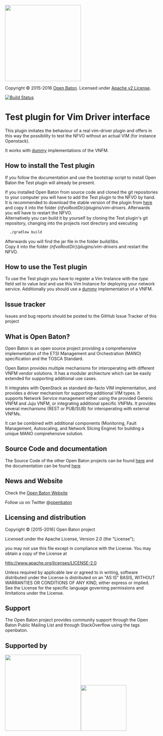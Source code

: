   <img src="https://raw.githubusercontent.com/openbaton/openbaton.github.io/master/images/openBaton.png" width="250"/>
  
  Copyright © 2015-2016 [Open Baton](http://openbaton.org). 
  Licensed under [Apache v2 License](http://www.apache.org/licenses/LICENSE-2.0).

[![Build Status](https://travis-ci.org/openbaton/test-plugin.svg?branch=master)](https://travis-ci.org/openbaton/test-plugin)

# Test plugin for Vim Driver interface
This plugin imitates the behaviour of a real vim-driver plugin and offers in this way the possibility to test the NFVO without an actual VIM (for instance Openstack). 

It works with [dummy][dummy-vnfm-amqp] implementations of the VNFM. 

## How to install the Test plugin

If you follow the documentation and use the bootstrap script to install Open Baton the Test plugin will already be present.

If you installed Open Baton from source code and cloned the git repositories to your computer you will have to add the Test plugin to the NFVO by hand. 
It is recommended to download the stable version of the plugin from [here][get-openbaton-org] and copy it into the folder *{nfvoRootDir}/plugins/vim-drivers*. 
Afterwards you will have to restart the NFVO.  
Alternatively you can build it by yourself by cloning the Test plugin's git repository, changing into the projects root directory and 
executing 

```bash
  ./gradlew build
```

Afterwards you will find the jar file in the folder *build/libs*.  
Copy it into the folder *{nfvoRootDir}/plugins/vim-drivers* and restart the NFVO.

## How to use the Test plugin

To use the Test plugin you have to register a Vim Instance with the *type* field set to value *test* and use this Vim Instance for deploying your network service. 
Additionally you should use a [dummy][dummy-vnfm-amqp] implementation of a VNFM. 

## Issue tracker

Issues and bug reports should be posted to the GitHub Issue Tracker of this project

## What is Open Baton?

Open Baton is an open source project providing a comprehensive implementation of the ETSI Management and Orchestration (MANO) specification and the TOSCA Standard.

Open Baton provides multiple mechanisms for interoperating with different VNFM vendor solutions. It has a modular archiecture which can be easily extended for supporting additional use cases. 

It integrates with OpenStack as standard de-facto VIM implementation, and provides a driver mechanism for supporting additional VIM types. It supports Network Service management either using the provided Generic VNFM and Juju VNFM, or integrating additional specific VNFMs. It provides several mechanisms (REST or PUB/SUB) for interoperating with external VNFMs. 

It can be combined with additional components (Monitoring, Fault Management, Autoscaling, and Network Slicing Engine) for building a unique MANO comprehensive solution.

## Source Code and documentation

The Source Code of the other Open Baton projects can be found [here][openbaton-github] and the documentation can be found [here][openbaton-doc]

## News and Website

Check the [Open Baton Website][openbaton]

Follow us on Twitter @[openbaton][openbaton-twitter]

## Licensing and distribution
Copyright © [2015-2016] Open Baton project

Licensed under the Apache License, Version 2.0 (the "License");

you may not use this file except in compliance with the License.
You may obtain a copy of the License at

  http://www.apache.org/licenses/LICENSE-2.0

Unless required by applicable law or agreed to in writing, software
distributed under the License is distributed on an "AS IS" BASIS,
WITHOUT WARRANTIES OR CONDITIONS OF ANY KIND, either express or implied.
See the License for the specific language governing permissions and
limitations under the License.

## Support
The Open Baton project provides community support through the Open Baton Public Mailing List and through StackOverflow using the tags openbaton.

## Supported by
  <img src="https://raw.githubusercontent.com/openbaton/openbaton.github.io/master/images/fokus.png" width="250"/><img src="https://raw.githubusercontent.com/openbaton/openbaton.github.io/master/images/tu.png" width="150"/>
  
  
[fokus-logo]: https://raw.githubusercontent.com/openbaton/openbaton.github.io/master/images/fokus.png
[openbaton]: http://openbaton.org
[openbaton-doc]: http://openbaton.org/documentation
[openbaton-github]: http://github.org/openbaton
[openbaton-logo]: https://raw.githubusercontent.com/openbaton/openbaton.github.io/master/images/openBaton.png
[openbaton-mail]: mailto:users@openbaton.org
[openbaton-twitter]: https://twitter.com/openbaton
[tub-logo]: https://raw.githubusercontent.com/openbaton/openbaton.github.io/master/images/tu.png
[dummy-vnfm-amqp]: https://github.com/openbaton/dummy-vnfm-amqp
[get-openbaton-org]: http://get.openbaton.org/plugins/stable/
